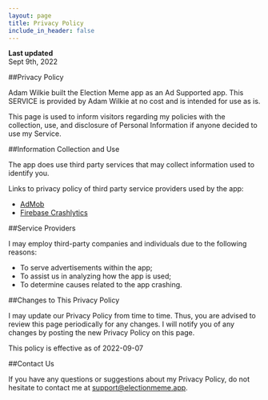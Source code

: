 ```yaml
---
layout: page
title: Privacy Policy
include_in_header: false
---
```


**Last updated**  
Sept 9th, 2022

##Privacy Policy

Adam Wilkie built the Election Meme app as an Ad Supported app. This SERVICE is provided by Adam Wilkie at no cost and is intended for use as is.

This page is used to inform visitors regarding my policies with the collection, use, and disclosure of Personal Information if anyone decided to use my Service.

##Information Collection and Use

The app does use third party services that may collect information used to identify you.

Links to privacy policy of third party service providers used by the app:

*   [AdMob](https://support.google.com/admob/answer/6128543?hl=en)
*   [Firebase Crashlytics](https://firebase.google.com/support/privacy/)



##Service Providers

I may employ third-party companies and individuals due to the following reasons:

*   To serve advertisements within the app;
*   To assist us in analyzing how the app is used;
*   To determine causes related to the app crashing.


##Changes to This Privacy Policy

I may update our Privacy Policy from time to time. Thus, you are advised to review this page periodically for any changes. I will notify you of any changes by posting the new Privacy Policy on this page.

This policy is effective as of 2022-09-07

##Contact Us

If you have any questions or suggestions about my Privacy Policy, do not hesitate to contact me at support@electionmeme.app.
